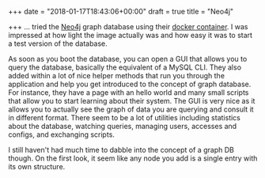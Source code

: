 +++
date = "2018-01-17T18:43:06+00:00"
draft = true
title = "Neo4j"

+++
... tried the [Neo4j](https://neo4j.com/) graph database using their [docker container](https://hub.docker.com/_/neo4j/). I was impressed at how light the image actually was and how easy it was to start a test version of the database.

As soon as you boot the database, you can open a GUI that allows you to query the database, basically the equivalent of a MySQL CLI. They also added within a lot of nice helper methods that run you through the application and help you get introduced to the concept of graph database. For instance, they have a page with an hello world and many small scripts that allow you to start learning about their system. The GUI is very nice as it allows you to actually see the graph of data you are querying and consult it in different format. There seem to be a lot of utilities including statistics about the database, watching queries, managing users, accesses and configs, and exchanging scripts.

I still haven't had much time to dabble into the concept of a graph DB though. On the first look, it seem like any node you add is a single entry with its own structure. 
